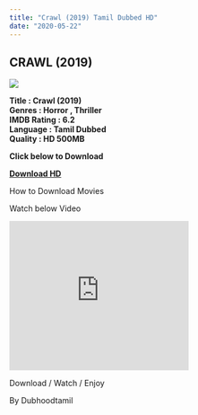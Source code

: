 ```yaml
---
title: "Crawl (2019) Tamil Dubbed HD"
date: "2020-05-22"
---
```


## CRAWL (2019) 

[![](https://1.bp.blogspot.com/-5oRvTUcntuo/XsZ20BbGOII/AAAAAAAABLM/N6lEBTTv5m8H5UijGD2y6xjed3mm-ffuwCNcBGAsYHQ/s640/MV5BNTk4MTliYzgtOGI2Ni00N2I5LTg4MjktZTkzZTE0MWVjNGEyXkEyXkFqcGdeQXVyMTA3MTA4Mzgw._V1_QL50_SY1000_CR0{6a9242ac63492b6a27eb196a6e17803ac8b6d8f05d0536ef84b9c25d26eb437e}252C0{6a9242ac63492b6a27eb196a6e17803ac8b6d8f05d0536ef84b9c25d26eb437e}252C666{6a9242ac63492b6a27eb196a6e17803ac8b6d8f05d0536ef84b9c25d26eb437e}252C1000_AL_.jpg)](https://1.bp.blogspot.com/-5oRvTUcntuo/XsZ20BbGOII/AAAAAAAABLM/N6lEBTTv5m8H5UijGD2y6xjed3mm-ffuwCNcBGAsYHQ/s1600/MV5BNTk4MTliYzgtOGI2Ni00N2I5LTg4MjktZTkzZTE0MWVjNGEyXkEyXkFqcGdeQXVyMTA3MTA4Mzgw._V1_QL50_SY1000_CR0{6a9242ac63492b6a27eb196a6e17803ac8b6d8f05d0536ef84b9c25d26eb437e}252C0{6a9242ac63492b6a27eb196a6e17803ac8b6d8f05d0536ef84b9c25d26eb437e}252C666{6a9242ac63492b6a27eb196a6e17803ac8b6d8f05d0536ef84b9c25d26eb437e}252C1000_AL_.jpg)

**Title : Crawl (2019)  
Genres : Horror , Thriller  
IMDB Rating : 6.2  
Language : Tamil Dubbed  
Quality : HD 500MB**

**Click below to Download**

**[Download HD](https://oncehelp.com/Crawl-Download)**

  

How to Download Movies

Watch below Video

<iframe width="320" height="266" class="YOUTUBE-iframe-video" data-thumbnail-src="https://i.ytimg.com/vi/bSAeRSmmXrA/0.jpg" src="https://www.youtube.com/embed/bSAeRSmmXrA?feature=player_embedded" frameborder="0" allowfullscreen></iframe>

  

Download / Watch / Enjoy

  

By Dubhoodtamil
